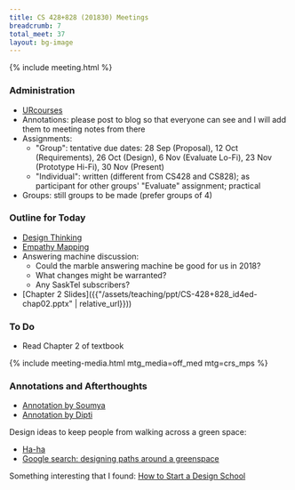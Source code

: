 ```yaml
---
title: CS 428+828 (201830) Meetings
breadcrumb: 7
total_meet: 37
layout: bg-image
---
```

{% include meeting.html %}

### Administration

* [URcourses](https://urcourses.uregina.ca/course/view.php?id=2084)
* Annotations: please post to blog so that everyone can see and I will add them to meeting notes
  from there
* Assignments:
  * "Group": tentative due dates: 28 Sep (Proposal), 12 Oct (Requirements), 26 Oct (Design), 6 Nov (Evaluate Lo-Fi), 23 Nov (Prototype Hi-Fi), 30 Nov (Present)
  * "Individual": written (different from CS428 and CS828); as participant for other groups' "Evaluate" assignment; practical
* Groups: still groups to be made (prefer groups of 4)

### Outline for Today

* [Design Thinking](https://www.nngroup.com/articles/design-thinking/)
* [Empathy Mapping](https://www.nngroup.com/articles/empathy-mapping/)
* Answering machine discussion:
  * Could the marble answering machine be good for us in 2018?
  * What changes might be warranted?
  * Any SaskTel subscribers?
* [Chapter 2 Slides]({{"/assets/teaching/ppt/CS-428+828_id4ed-chap02.pptx" | relative_url}}))

### To Do

* Read Chapter 2 of textbook

{% include meeting-media.html mtg_media=off_med mtg=crs_mps %}

### Annotations and Afterthoughts

* [Annotation by Soumya](https://urcourses.uregina.ca/mod/oublog/viewpost.php?post=26044)
* [Annotation by Dipti](https://urcourses.uregina.ca/mod/oublog/viewpost.php?post=26122)

Design ideas to keep people from walking across a green space:
* [Ha-ha](https://en.wikipedia.org/wiki/Ha-ha)
* [Google search: designing paths around a greenspace](https://www.google.ca/search?q=designing+paths+around+a+green+space)

Something interesting that I found:
[How to Start a Design School](https://dschool.stanford.edu/how-to-start-a-dschool/)
